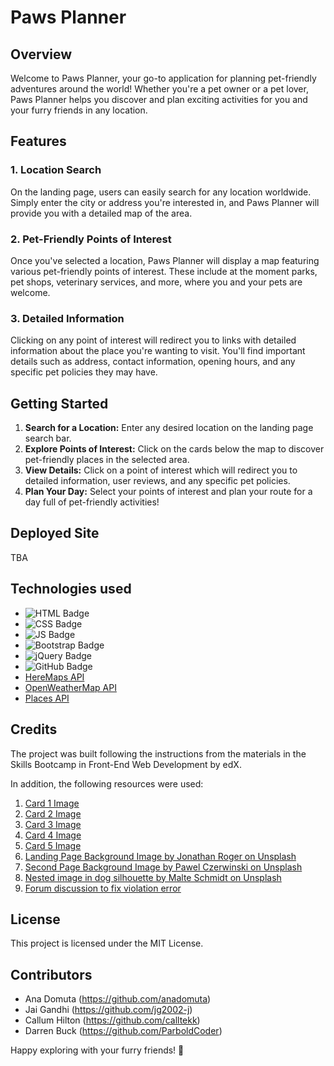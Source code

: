 # Paws Planner

## Overview

Welcome to Paws Planner, your go-to application for planning pet-friendly adventures around the world! Whether you're a pet owner or a pet lover, Paws Planner helps you discover and plan exciting activities for you and your furry friends in any location.

## Features

### 1. Location Search

On the landing page, users can easily search for any location worldwide. Simply enter the city or address you're interested in, and Paws Planner will provide you with a detailed map of the area.

### 2. Pet-Friendly Points of Interest

Once you've selected a location, Paws Planner will display a map featuring various pet-friendly points of interest. These include at the moment parks, pet shops, veterinary services, and more, where you and your pets are welcome.

### 3. Detailed Information

Clicking on any point of interest will redirect you to links with detailed information about the place you're wanting to visit. You'll find important details such as address, contact information, opening hours, and any specific pet policies they may have.

## Getting Started

1. **Search for a Location:** Enter any desired location on the landing page search bar.
2. **Explore Points of Interest:** Click on the cards below the map to discover pet-friendly places in the selected area.
3. **View Details:** Click on a point of interest which will redirect you to detailed information, user reviews, and any specific pet policies.
4. **Plan Your Day:** Select your points of interest and plan your route for a day full of pet-friendly activities!

## Deployed Site

TBA

## Technologies used

- ![HTML Badge](https://img.shields.io/badge/HTML-white?logo=html5&logoColor=%23E34F26")
- ![CSS Badge](https://img.shields.io/badge/CSS-white?logo=CSS3&logoColor=%231572B6)
- ![JS Badge](https://img.shields.io/badge/JavaScript-white?logo=javascript&logoColor=%23F7DF1E)
- ![Bootstrap Badge](https://img.shields.io/badge/Bootstrap-white?logo=bootstrap&logoColor=%237952B3)
- ![jQuery Badge](https://img.shields.io/badge/jQuery-white?logo=jquery&logoColor=%230769AD)
- ![GitHub Badge](https://img.shields.io/badge/GitHub-white?logo=github&logoColor=%23181717)
- [HereMaps API](https://developer.here.com/?cid=Developer_Map-Making-Google-YT-0-Dev-EMEA-UK&utm_source=Google&utm_medium=ppc&utm_campaign=Dev_PaidSearch_DevPortal_AlwaysOn&utm_term=here%20maps%20api&gad_source=1&gclid=CjwKCAiAlJKuBhAdEiwAnZb7lWyFfpCX_UZJJa47fTYA1ZKHUqbAHW_kanQytLeR1TlvGmDzzsfE0hoCozQQAvD_BwE&gclsrc=aw.ds)
- [OpenWeatherMap API](https://openweathermap.org/)
- [Places API](https://www.geoapify.com/places-api)

## Credits

The project was built following the instructions from the materials in the Skills Bootcamp in Front-End Web Development by edX.

In addition, the following resources were used:

1. [Card 1 Image](https://smartcdn.gprod.postmedia.digital/vancouversun/wp-content/uploads/2022/07/service-dog-training-20200722.jpg)
2. [Card 2 Image](<https://img-va.myshopline.com/image/store/1679367631642/Portable-Leisure-Outing-Pet-Bolster-Large-Dog-Car-Seat-Bed-(4).jpeg?w=1000&h=1000>)
3. [Card 3 Image](https://images.perthnow.com.au/publication/B88664503Z/G1Q1B5FFU.2-2.jpg?imwidth=668&impolicy=pn_v3)
4. [Card 4 Image](https://www.elliespetbarn.com/wp-content/uploads/2013/03/dog-ready-to-travel.jpg)
5. [Card 5 Image](https://www.pexels.com/photo/close-up-of-a-yorkie-in-a-car-9783718/)
6. [Landing Page Background Image by Jonathan Roger on Unsplash](https://unsplash.com/photos/building-beside-body-of-water-during-night-time-LY1eyQMFeyo)
7. [Second Page Background Image by Pawel Czerwinski on Unsplash](https://unsplash.com/photos/a-white-wall-with-a-white-circle-i0h7EEsOwNQ?utm_content=creditCopyText&utm_medium=referral&utm_source=unsplas)
8. [Nested image in dog silhouette by Malte Schmidt on Unsplash](https://unsplash.com/photos/low-light-photography-of-vehicle-crossing-road-between-high-rise-buildings-enGr5YbjQKQ)
9. [Forum discussion to fix violation error](https://stackoverflow.com/questions/39152877/consider-marking-event-handler-as-passive-to-make-the-page-more-responsive)

## License

This project is licensed under the MIT License.

## Contributors

- Ana Domuta (https://github.com/anadomuta)
- Jai Gandhi (https://github.com/jg2002-j)
- Callum Hilton (https://github.com/calltekk)
- Darren Buck (https://github.com/ParboldCoder)

Happy exploring with your furry friends! 🐾
